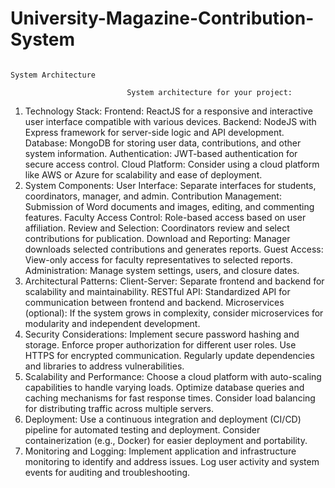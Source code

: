 # University-Magazine-Contribution-System
                                                                                              System Architecture

                              System architecture for your project:
1. Technology Stack:
  Frontend: ReactJS for a responsive and interactive user interface compatible with various devices.
  Backend: NodeJS with Express framework for server-side logic and API development.
  Database: MongoDB for storing user data, contributions, and other system information.
  Authentication: JWT-based authentication for secure access control.
  Cloud Platform: Consider using a cloud platform like AWS or Azure for scalability and ease of deployment.
2. System Components:
  User Interface: Separate interfaces for students, coordinators, manager, and admin.
  Contribution Management: Submission of Word documents and images, editing, and commenting features.
  Faculty Access Control: Role-based access based on user affiliation.
  Review and Selection: Coordinators review and select contributions for publication.
  Download and Reporting: Manager downloads selected contributions and generates reports.
  Guest Access: View-only access for faculty representatives to selected reports.
  Administration: Manage system settings, users, and closure dates.
3. Architectural Patterns:
  Client-Server: Separate frontend and backend for scalability and maintainability.
  RESTful API: Standardized API for communication between frontend and backend.
  Microservices (optional): If the system grows in complexity, consider microservices for modularity and independent development.
4. Security Considerations:
  Implement secure password hashing and storage.
  Enforce proper authorization for different user roles.
  Use HTTPS for encrypted communication.
  Regularly update dependencies and libraries to address vulnerabilities.
5. Scalability and Performance:
  Choose a cloud platform with auto-scaling capabilities to handle varying loads.
  Optimize database queries and caching mechanisms for fast response times.
  Consider load balancing for distributing traffic across multiple servers.
6. Deployment:
  Use a continuous integration and deployment (CI/CD) pipeline for automated testing and deployment.
  Consider containerization (e.g., Docker) for easier deployment and portability.
7. Monitoring and Logging:
  Implement application and infrastructure monitoring to identify and address issues.
  Log user activity and system events for auditing and troubleshooting.
